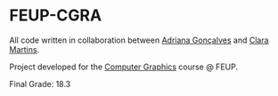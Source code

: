# FEUP-CGRA
All code written in collaboration between [Adriana Gonçalves](https://github.com/adrianacscg) and [Clara Martins](https://github.com/LeKinaSa).

Project developed for the [Computer Graphics](https://sigarra.up.pt/feup/pt/ucurr_geral.ficha_uc_view?pv_ocorrencia_id=436438) course @ FEUP.

Final Grade: 18.3
